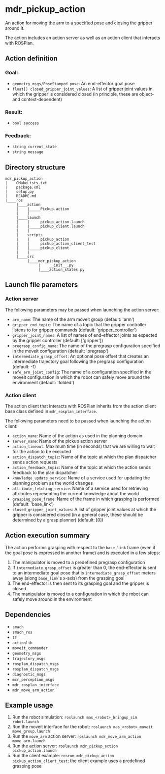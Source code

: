 # mdr_pickup_action

An action for moving the arm to a specified pose and closing the gripper around it.

The action includes an action server as well as an action client that interacts with ROSPlan.

## Action definition

### Goal:

* ``geometry_msgs/PoseStamped pose``: An end-effector goal pose
* ``float[] closed_gripper_joint_values``: A list of gripper joint values in which the gripper is considered closed (in principle, these are object- and context-dependent)

### Result:

* ``bool success``

### Feedback:

* ``string current_state``
* ``string message``

## Directory structure

```
mdr_pickup_action
|    CMakeLists.txt
|    package.xml
|    setup.py
|    README.md
|____ros
     |____action
     |    |_____Pickup.action
     |    |
     |____launch
     |    |     pickup_action.launch
     |    |_____pickup_client.launch
     |    |
     |    scripts
     |    |     pickup_action
     |    |     pickup_action_client_test
     |    |_____pickup_client
     |    |
     |____src
          |____mdr_pickup_action
               |    __init__.py
               |____action_states.py
```

## Launch file parameters

### Action server

The following parameters may be passed when launching the action server:
* ``arm_name``: The name of the arm moveit group (default: 'arm')
* ``gripper_cmd_topic``: The name of a topic that the gripper controller listens to for gripper commands (default: 'gripper_controller')
* ``gripper_joint_names``: A list of names of end-effector joints as expected by the gripper controller (default: ['gripper'])
* ``pregrasp_config_name``: The name of the pregrasp configuration specified in the moveit configuration (default: 'pregrasp')
* ``intermediate_grasp_offset``: An optional pose offset that creates an intermediate trajectory goal following the pregrasp configuration (default: -1)
* ``safe_arm_joint_config``: The name of a configuration specified in the moveit configuration in which the robot can safely move around the environment (default: 'folded')

### Action client

The action client that interacts with ROSPlan inherits from the action client base class defined in ``mdr_rosplan_interface``.

The following parameters need to be passed when launching the action client:
* ``action_name``: Name of the action as used in the planning domain
* ``server_name``: Name of the pickup action server
* ``action_timeout``: Maximum time (in seconds) that we are willing to wait for the action to be executed
* ``action_dispatch_topic``: Name of the topic at which the plan dispatcher sends action requests
* ``action_feedback_topic``: Name of the topic at which the action sends feedback to the plan dispatcher
* ``knowledge_update_service``: Name of a service used for updating the planning problem as the world changes
* ``attribute_fetching_service``: Name of a service used for retrieving attributes representing the current knowledge about the world
* ``grasping_pose_frame``: Name of the frame in which grasping is performed (default: 'base_link')
* ``closed_gripper_joint_values``: A list of gripper joint values at which the gripper is considered closed (in a general case, these should be determined by a grasp planner) (default: [0])

## Action execution summary

The action performs grasping with respect to the `base_link` frame (even if the goal pose is expressed in another frame) and is executed in a few steps:
1. The manipulator is moved to a predefined pregrasp configuration
2. If ``intermediate_grasp_offset`` is greater than 0, the end-effector is sent to an intermediate goal pose that is ``intermediate_grasp_offset`` meters away (along `base_link`'s x-axis) from the grasping goal
3. The end-effector is then sent to its grasping goal and the gripper is closed
4. The manipulator is moved to a configuration in which the robot can safely move around in the environment

## Dependencies

* ``smach``
* ``smach_ros``
* ``tf``
* ``actionlib``
* ``moveit_commander``
* ``geometry_msgs``
* ``trajectory_msgs``
* ``rosplan_dispatch_msgs``
* ``rosplan_dispatch_msgs``
* ``diagnostic_msgs``
* ``mcr_perception_msgs``
* ``mdr_rosplan_interface``
* ``mdr_move_arm_action``

## Example usage

1. Run the robot simulation: ``roslaunch mas_<robot>_bringup_sim robot.launch``
2. Run the moveit interface for the robot: ``roslaunch mas_<robot>_moveit move_group.launch``
3. Run the ``move_arm`` action server: ``roslaunch mdr_move_arm_action move_arm.launch``
4. Run the action server: ``roslaunch mdr_pickup_action pickup_action.launch``
5. Run the client example: ``rosrun mdr_pickup_action pickup_action_client_test``; the client example uses a predefined grasping pose
